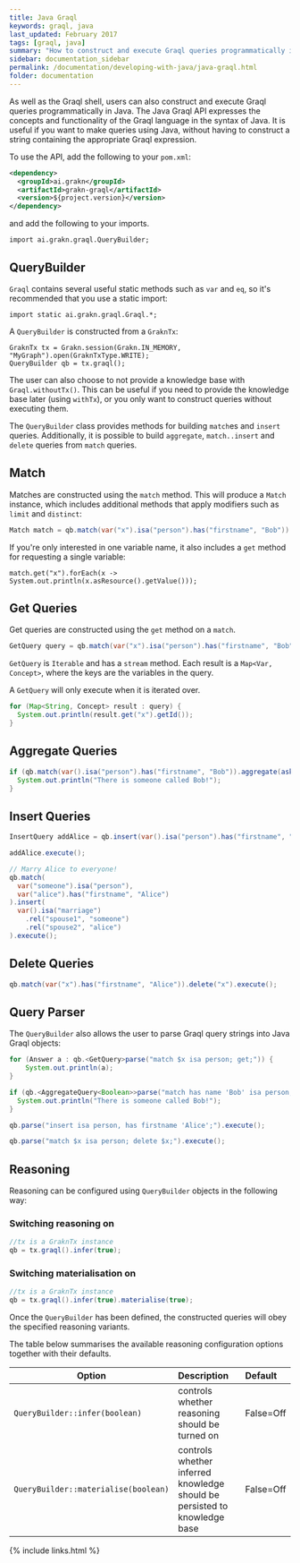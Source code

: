 ```yaml
---
title: Java Graql
keywords: graql, java
last_updated: February 2017
tags: [graql, java]
summary: "How to construct and execute Graql queries programmatically in Java."
sidebar: documentation_sidebar
permalink: /documentation/developing-with-java/java-graql.html
folder: documentation
---
```


As well as the Graql shell, users can also construct and execute Graql queries programmatically in Java. The Java Graql API expresses the concepts and functionality of the Graql language in the syntax of Java. It is useful if you want to make queries using Java, without having to construct a string containing the appropriate Graql expression.

To use the API, add the following to your `pom.xml`:

```xml
<dependency>
  <groupId>ai.grakn</groupId>
  <artifactId>grakn-graql</artifactId>
  <version>${project.version}</version>
</dependency>
```

and add the following to your imports.

```java-test-ignore
import ai.grakn.graql.QueryBuilder;
```

## QueryBuilder

`Graql` contains several useful static methods such as `var` and `eq`, so it's recommended that you use a static import:

```java-test-ignore
import static ai.grakn.graql.Graql.*;
```

A `QueryBuilder` is constructed from a `GraknTx`:

```java-test-ignore
GraknTx tx = Grakn.session(Grakn.IN_MEMORY, "MyGraph").open(GraknTxType.WRITE);
QueryBuilder qb = tx.graql();
```

The user can also choose to not provide a knowledge base with `Graql.withoutTx()`.
This can be useful if you need to provide the knowledge base later (using `withTx`),
or you only want to construct queries without executing them.

The `QueryBuilder` class provides methods for building `match`es and `insert`
queries. Additionally, it is possible to build `aggregate`, `match..insert` and `delete` queries from `match`
queries.

## Match

Matches are constructed using the `match` method. This will produce a `Match` instance, which includes additional
methods that apply modifiers such as `limit` and `distinct`:

```java
Match match = qb.match(var("x").isa("person").has("firstname", "Bob")).limit(50);
```

If you're only interested in one variable name, it also includes a `get` method
for requesting a single variable:

```
match.get("x").forEach(x -> System.out.println(x.asResource().getValue()));
```

## Get Queries

Get queries are constructed using the `get` method on a `match`.

```java
GetQuery query = qb.match(var("x").isa("person").has("firstname", "Bob")).limit(50).get();
```

`GetQuery` is `Iterable` and has a `stream` method. Each result is a `Map<Var, Concept>`, where the keys are the
variables in the query.

A `GetQuery` will only execute when it is iterated over.

```java
for (Map<String, Concept> result : query) {
  System.out.println(result.get("x").getId());
}
```

## Aggregate Queries

```java
if (qb.match(var().isa("person").has("firstname", "Bob")).aggregate(ask()).execute()) {
  System.out.println("There is someone called Bob!");
}
```

## Insert Queries

```java
InsertQuery addAlice = qb.insert(var().isa("person").has("firstname", "Alice"));

addAlice.execute();

// Marry Alice to everyone!
qb.match(
  var("someone").isa("person"),
  var("alice").has("firstname", "Alice")
).insert(
  var().isa("marriage")
    .rel("spouse1", "someone")
    .rel("spouse2", "alice")
).execute();
```

## Delete Queries

```java
qb.match(var("x").has("firstname", "Alice")).delete("x").execute();
```

## Query Parser

The `QueryBuilder` also allows the user to parse Graql query strings into Java Graql
objects:

```java
for (Answer a : qb.<GetQuery>parse("match $x isa person; get;")) {
    System.out.println(a);
}

if (qb.<AggregateQuery<Boolean>>parse("match has name 'Bob' isa person; aggregate ask;").execute()) {
  System.out.println("There is someone called Bob!");
}

qb.parse("insert isa person, has firstname 'Alice';").execute();

qb.parse("match $x isa person; delete $x;").execute();
```

## Reasoning

Reasoning can be configured using `QueryBuilder` objects in the following way:

### Switching reasoning on

```java
//tx is a GraknTx instance
qb = tx.graql().infer(true);
```

### Switching materialisation on

```java
//tx is a GraknTx instance
qb = tx.graql().infer(true).materialise(true);
```

Once the `QueryBuilder` has been defined, the constructed queries will obey the specified reasoning variants.
    
The table below summarises the available reasoning configuration options together with their defaults.

| Option       | Description | Default
| -------------------- |:--|:--|
| `QueryBuilder::infer(boolean)` | controls whether reasoning should be turned on | False=Off |
| `QueryBuilder::materialise(boolean)`       | controls whether inferred knowledge should be persisted to knowledge base | False=Off |

{% include links.html %}
